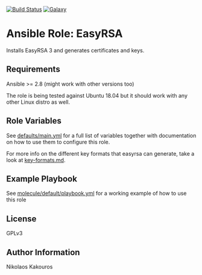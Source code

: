 [![Build
Status](https://travis-ci.com/nkakouros-original/ansible-role-easyrsa.svg?branch=master)](https://travis-ci.com/nkakouros-original/ansible-role-easyrsa)
[![Galaxy](https://img.shields.io/badge/galaxy-nkakouros.easyrsa-blue.svg)](https://galaxy.ansible.com/nkakouros/easyrsa/)

Ansible Role: EasyRSA
=========

Installs EasyRSA 3 and generates certificates and keys.

Requirements
------------

Ansible >= 2.8 (might work with other versions too)

The role is being tested against Ubuntu 18.04 but it should work with any other
Linux distro as well.

Role Variables
--------------

See [defaults/main.yml](defaults/main.yml) for a full list of variables together
with documentation on how to use them to configure this role.

For more info on the different key formats that easyrsa can generate, take
a look at [key-formats.md](key-formats.md).

Example Playbook
----------------

See [molecule/default/playbook.yml](molecule/default/playbook.yml) for a working
example of how to use this role

License
-------

GPLv3

Author Information
------------------

Nikolaos Kakouros
